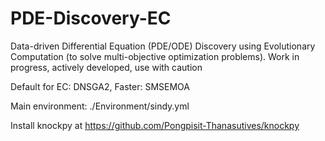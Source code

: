 # PDE-Discovery-EC
Data-driven Differential Equation (PDE/ODE) Discovery using Evolutionary Computation (to solve multi-objective optimization problems). Work in progress, actively developed, use with caution

Default for EC: DNSGA2, Faster: SMSEMOA

Main environment: ./Environment/sindy.yml

Install knockpy at https://github.com/Pongpisit-Thanasutives/knockpy
